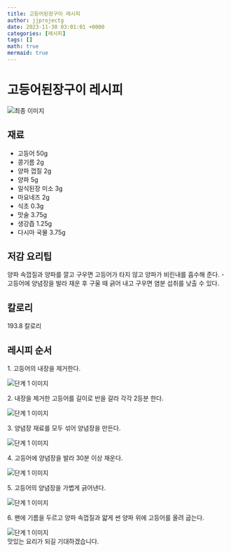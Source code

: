 ```yaml
---
title: 고등어된장구이 레시피
author: jjprojectg
date: 2023-11-30 03:01:01 +0000
categories: [레시피]
tags: []
math: true
mermaid: true
---
```

<meta name="og:type" content="website"/>
<meta charset="UTF-8"/>
<div class="header">
  <h1>고등어된장구이 레시피</h1>
</div>

<div class="container my-4">
  <div class="row">
    <div class="col-12 col-md-6">
      <div class="recipe-image">
        <img src="http://www.foodsafetykorea.go.kr/uploadimg/20141118/20141118101946_1416273586905.jpg" class="step-image" alt="최종 이미지"/>
      </div>
    </div>
    <div class="col-12 col-md-6">
      <div class="ingredients">
        <h2>재료</h2>
        <ul class="card">
          <li> 고등어 50g </li>
          <li>  콩기름 2g </li>
          <li>  양파 껍질 2g </li>
          <li>  양파 5g </li>
          <li>  일식된장 미소 3g </li>
          <li>  마요네즈 2g </li>
          <li>  식초 0.3g </li>
          <li>  맛술 3.75g </li>
          <li>  생강즙 1.25g </li>
          <li>  다시마 국물 3.75g </li>
</ul>
      </div>
    </div>
    <div class="col-12 col-md-6">
      <div class="ingredients">
        <h2>저감 요리팁</h2>
        <div class="card"> 
          <p>
            양파 속껍질과 양파를 깔고 구우면 고등어가 타지 않고 양파가 비린내를 흡수해 준다. - 고등어에 양념장을 발라 재운 후 구울 때 긁어 내고 구우면 염분 섭취를 낮출 수 있다.
          </p>
        </div>
      </div>
      <div class="ingredients">
        <h2>칼로리</h2>
        <div class="card"> 
          <p>
            193.8 칼로리
          </p>
        </div>
      </div>
    </div>
  </div>

  <h2 class="my-4">레시피 순서</h2>
  <div class="card recipe-card">
    <div class="card-body recipe-step">
      <p class="card-text step-description">1. 고등어의 내장을 제거한다.</p>
      <img src="http://www.foodsafetykorea.go.kr/uploadimg/cook/713-1.jpg" alt="단계 1 이미지" class="step-image"/>
    </div>
  </div>
  <div class="card recipe-card">
    <div class="card-body recipe-step">
      <p class="card-text step-description">2. 내장을 제거한 고등어를 길이로 반을 갈라 각각 2등분 한다.</p>
      <img src="http://www.foodsafetykorea.go.kr/uploadimg/cook/713-2.jpg" alt="단계 1 이미지" class="step-image"/>
    </div>
  </div>
  <div class="card recipe-card">
    <div class="card-body recipe-step">
      <p class="card-text step-description">3. 양념장 재료를 모두 섞어 양념장을 만든다.</p>
      <img src="http://www.foodsafetykorea.go.kr/uploadimg/cook/713-3.jpg" alt="단계 1 이미지" class="step-image"/>
    </div>
  </div>
  <div class="card recipe-card">
    <div class="card-body recipe-step">
      <p class="card-text step-description">4. 고등어에 양념장을 발라 30분 이상 재운다.</p>
      <img src="http://www.foodsafetykorea.go.kr/uploadimg/cook/713-4.jpg" alt="단계 1 이미지" class="step-image"/>
    </div>
  </div>
  <div class="card recipe-card">
    <div class="card-body recipe-step">
      <p class="card-text step-description">5. 고등어의 양념장을 가볍게 긁어낸다.</p>
      <img src="http://www.foodsafetykorea.go.kr/uploadimg/cook/713-5.jpg" alt="단계 1 이미지" class="step-image"/>
    </div>
  </div>
  <div class="card recipe-card">
    <div class="card-body recipe-step">
      <p class="card-text step-description">6.  팬에 기름을 두르고 양파 속껍질과 얇게 썬 양파 위에 고등어를 올려 굽는다.</p>
      <img src="http://www.foodsafetykorea.go.kr/uploadimg/cook/713-6.jpg" alt="단계 1 이미지" class="step-image"/>
    </div>
  </div>

</div>
맛있는 요리가 되길 기대하겠습니다.
